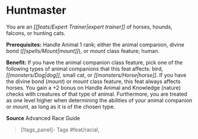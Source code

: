 ﻿---
cssclass: [feats]

---
# Huntmaster

You are an _[[feats/Expert Trainer|expert trainer]]_ of horses, hounds, falcons, or hunting cats.

**Prerequisites:** Handle Animal 1 rank; either the animal companion, divine bond (_[[spells/Mount|mount]]_), or _mount_ class feature; human.

**Benefit:** If you have the animal companion class feature, pick one of the following types of animal companions that this feat affects: bird, _[[monsters/Dog|dog]]_, small cat, or _[[monsters/Horse|horse]]_. If you have the divine bond (_mount_) or _mount_ class feature, this feat always affects horses. You gain a +2 bonus on Handle Animal and Knowledge (nature) checks with creatures of that type of animal. Furthermore, you are treated as one level higher when determining the abilities of your animal companion or _mount_, as long as it is of the chosen type.

**Source** Advanced Race Guide
>[!tags_panel]- Tags
> #feat/racial, 